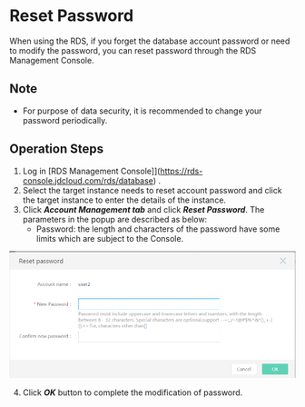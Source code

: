 # Reset Password
When using the RDS, if you forget the database account password or need to modify the password, you can reset password through the RDS Management Console. 

## Note
* For purpose of data security, it is recommended to change your password periodically.

## Operation Steps
1. Log in [RDS Management Console]](https://rds-console.jdcloud.com/rds/database) .
2. Select the target instance needs to reset account password and click the target instance to enter the details of the instance.
3. Click ***Account Management tab*** and click ***Reset Password***. The parameters in the popup are described as below:
    * Password: the length and characters of the password have some limits which are subject to the Console.

![重置密码2](../../../../../image/RDS/Reset-Password-2.png)

4. Click ***OK*** button to complete the modification of password.
